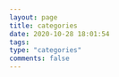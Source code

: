 ```yaml
---
layout: page
title: categories
date: 2020-10-28 18:01:54
tags:
type: "categories"
comments: false
---
```

